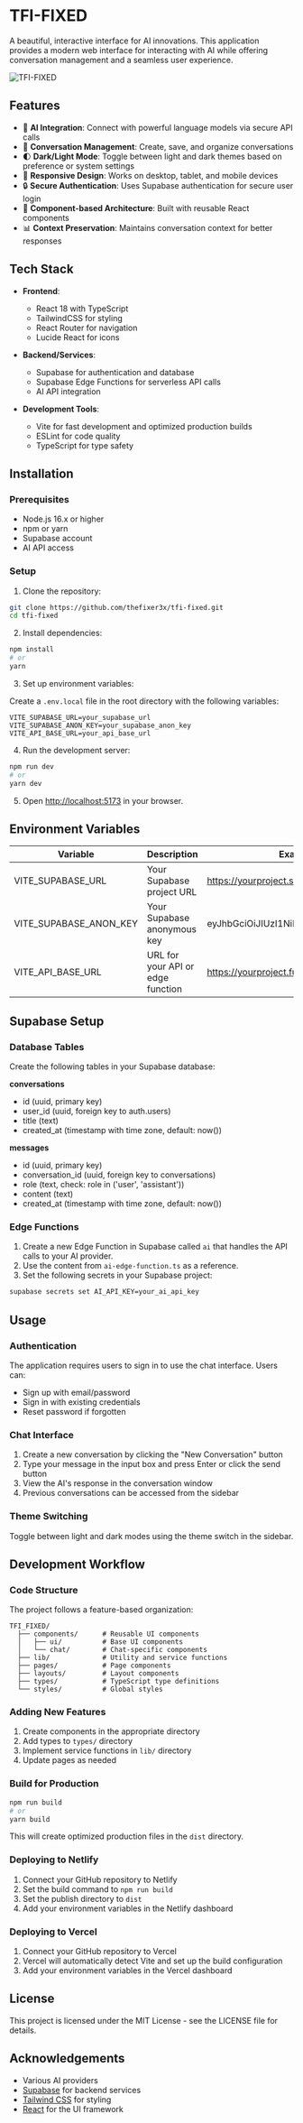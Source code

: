 # TFI-FIXED

A beautiful, interactive interface for AI innovations. This application provides a modern web interface for interacting with AI while offering conversation management and a seamless user experience.

![TFI-FIXED](https://placehold.co/600x400?text=TFI-FIXED&font=montserrat)

## Features

- 🤖 **AI Integration**: Connect with powerful language models via secure API calls
- 💬 **Conversation Management**: Create, save, and organize conversations
- 🌓 **Dark/Light Mode**: Toggle between light and dark themes based on preference or system settings
- 📱 **Responsive Design**: Works on desktop, tablet, and mobile devices
- 🔒 **Secure Authentication**: Uses Supabase authentication for secure user login
- 🧩 **Component-based Architecture**: Built with reusable React components
- 📊 **Context Preservation**: Maintains conversation context for better responses

## Tech Stack

- **Frontend**:
  - React 18 with TypeScript
  - TailwindCSS for styling
  - React Router for navigation
  - Lucide React for icons
  
- **Backend/Services**:
  - Supabase for authentication and database
  - Supabase Edge Functions for serverless API calls
  - AI API integration
  
- **Development Tools**:
  - Vite for fast development and optimized production builds
  - ESLint for code quality
  - TypeScript for type safety

## Installation

### Prerequisites

- Node.js 16.x or higher
- npm or yarn
- Supabase account
- AI API access

### Setup

1. Clone the repository:

```bash
git clone https://github.com/thefixer3x/tfi-fixed.git
cd tfi-fixed
```

2. Install dependencies:

```bash
npm install
# or
yarn
```

3. Set up environment variables:

Create a `.env.local` file in the root directory with the following variables:

```
VITE_SUPABASE_URL=your_supabase_url
VITE_SUPABASE_ANON_KEY=your_supabase_anon_key
VITE_API_BASE_URL=your_api_base_url
```

4. Run the development server:

```bash
npm run dev
# or
yarn dev
```

5. Open [http://localhost:5173](http://localhost:5173) in your browser.

## Environment Variables

| Variable | Description | Example |
|----------|-------------|---------|
| VITE_SUPABASE_URL | Your Supabase project URL | https://yourproject.supabase.co |
| VITE_SUPABASE_ANON_KEY | Your Supabase anonymous key | eyJhbGciOiJIUzI1NiIsInR5cCI6IkpXVCJ9... |
| VITE_API_BASE_URL | URL for your API or edge function | https://yourproject.functions.supabase.co |

## Supabase Setup

### Database Tables

Create the following tables in your Supabase database:

**conversations**
- id (uuid, primary key)
- user_id (uuid, foreign key to auth.users)
- title (text)
- created_at (timestamp with time zone, default: now())

**messages**
- id (uuid, primary key)
- conversation_id (uuid, foreign key to conversations)
- role (text, check: role in ('user', 'assistant'))
- content (text)
- created_at (timestamp with time zone, default: now())

### Edge Functions

1. Create a new Edge Function in Supabase called `ai` that handles the API calls to your AI provider.
2. Use the content from `ai-edge-function.ts` as a reference.
3. Set the following secrets in your Supabase project:

```bash
supabase secrets set AI_API_KEY=your_ai_api_key
```

## Usage

### Authentication

The application requires users to sign in to use the chat interface. Users can:
- Sign up with email/password
- Sign in with existing credentials
- Reset password if forgotten

### Chat Interface

1. Create a new conversation by clicking the "New Conversation" button
2. Type your message in the input box and press Enter or click the send button
3. View the AI's response in the conversation window
4. Previous conversations can be accessed from the sidebar

### Theme Switching

Toggle between light and dark modes using the theme switch in the sidebar.

## Development Workflow

### Code Structure

The project follows a feature-based organization:

```
TFI_FIXED/
  ├── components/      # Reusable UI components
  │   ├── ui/          # Base UI components
  │   └── chat/        # Chat-specific components
  ├── lib/             # Utility and service functions
  ├── pages/           # Page components
  ├── layouts/         # Layout components
  ├── types/           # TypeScript type definitions
  └── styles/          # Global styles
```

### Adding New Features

1. Create components in the appropriate directory
2. Add types to `types/` directory
3. Implement service functions in `lib/` directory
4. Update pages as needed

### Build for Production

```bash
npm run build
# or
yarn build
```

This will create optimized production files in the `dist` directory.

### Deploying to Netlify

1. Connect your GitHub repository to Netlify
2. Set the build command to `npm run build`
3. Set the publish directory to `dist`
4. Add your environment variables in the Netlify dashboard

### Deploying to Vercel

1. Connect your GitHub repository to Vercel
2. Vercel will automatically detect Vite and set up the build configuration
3. Add your environment variables in the Vercel dashboard

## License

This project is licensed under the MIT License - see the LICENSE file for details.

## Acknowledgements

- Various AI providers
- [Supabase](https://supabase.com/) for backend services
- [Tailwind CSS](https://tailwindcss.com/) for styling
- [React](https://reactjs.org/) for the UI framework

